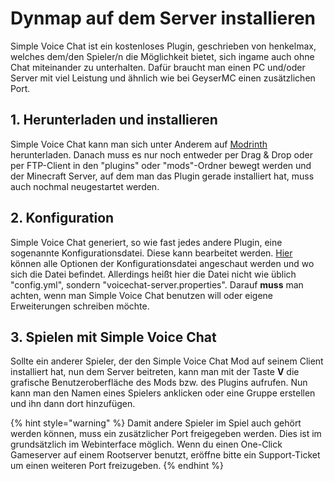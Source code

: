 # Dynmap auf dem Server installieren

Simple Voice Chat ist ein kostenloses Plugin, geschrieben von henkelmax, welches dem/den Spieler/n die Möglichkeit bietet, sich ingame auch ohne Chat miteinander zu unterhalten. Dafür braucht man einen PC und/oder Server mit viel Leistung und ähnlich wie bei GeyserMC einen zusätzlichen Port.

## 1. Herunterladen und installieren

Simple Voice Chat kann man sich unter Anderem auf [Modrinth](https://modrinth.com/plugin/simple-voice-chat) herunterladen. Danach muss es nur noch entweder per Drag & Drop oder per FTP-Client in den "plugins" oder "mods"-Ordner bewegt werden und der Minecraft Server, auf dem man das Plugin gerade installiert hat, muss auch nochmal neugestartet werden.

## 2. Konfiguration

Simple Voice Chat generiert, so wie fast jedes andere Plugin, eine sogenannte Konfigurationsdatei. Diese kann bearbeitet werden. [Hier](https://modrepo.de/minecraft/voicechat/wiki/configuration) können alle Optionen der Konfigurationsdatei angeschaut werden und wo sich die Datei befindet. Allerdings heißt hier die Datei nicht wie üblich "config.yml", sondern "voicechat-server.properties". Darauf <b>muss</b> man achten, wenn man Simple Voice Chat benutzen will oder eigene Erweiterungen schreiben möchte.

## 3. Spielen mit Simple Voice Chat

Sollte ein anderer Spieler, der den Simple Voice Chat Mod auf seinem Client installiert hat, nun dem Server beitreten, kann man mit der Taste <b>V</b> die grafische Benutzeroberfläche des Mods bzw. des Plugins aufrufen. Nun kann man den Namen eines Spielers anklicken oder eine Gruppe erstellen und ihn dann dort hinzufügen.

{% hint style="warning" %}
Damit andere Spieler im Spiel auch gehört werden können, muss ein zusätzlicher Port freigegeben werden. Dies ist im grundsätzlich im Webinterface möglich.
Wenn du einen One-Click Gameserver auf einem Rootserver benutzt, eröffne bitte ein Support-Ticket um einen weiteren Port freizugeben.
{% endhint %}
